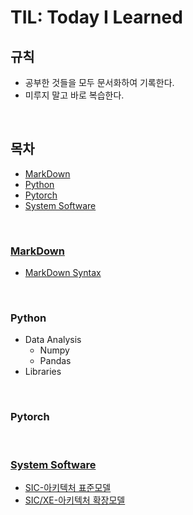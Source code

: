 # TIL: Today I Learned

## 규칙
- 공부한 것들을 모두 문서화하여 기록한다.
- 미루지 말고 바로 복습한다.

<br>


## 목차
- [MarkDown](#markdown)
- [Python](#Python)
- [Pytorch](#pytorch)
- [System Software](#system-software)

<br>

### [MarkDown](github.com/sieunp06/TIL/tree/main/MarkDown)
- [MarkDown Syntax](github.com/sieunp06/TIL/tree/main/MarkDown/Basic-MarkDown-Syntax.md)

<br>

### Python
- Data Analysis
    - Numpy
    - Pandas
- Libraries

<br>

### Pytorch

<br>

### [System Software](github.com/sieunp06/TIL/tree/main/System%20Software)
- [SIC-아키텍처 표준모델](github.com/sieunp06/TIL/tree/main/System-Software/SIC-Machine-Architectural-Components.md)
- [SIC/XE-아키텍처 확장모델](github.com/sieunp06/TIL/tree/main/System-Software/SIC-XE-Machine-Architectural-Components.md)